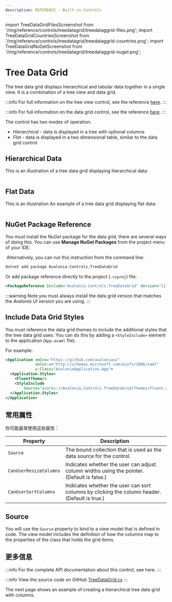 ```yaml
---
description: REFERENCE - Built-in Controls
---
```


import TreeDataGridFilesScreenshot from '/img/reference/controls/treedatagrid/treedataggrid-files.png';
import TreeDataGridCountriesScreenshot from '/img/reference/controls/treedatagrid/treedataggrid-countries.png';
import TreeDataGridNuGetScreenshot from '/img/reference/controls/treedatagrid/treedataggrid-nuget.png';

# Tree Data Grid

The tree data grid displays hierarchical and tabular data together in a single view. It is a combination of a tree view and data grid.

:::info
For full information on the tree view control, see the reference [here](../treeview-1.md).
:::

:::info
For full information on the data grid control, see the reference [here](../../datagrid/).
:::

The control has two modes of operation:

* _Hierarchical -_ data is displayed in a tree with optional columns
* _Flat -_ data is displayed in a two dimensional table, similar to the data grid control

## Hierarchical Data

This is an illustration of a tree data grid displaying hierarchical data:

<img src={TreeDataGridFilesScreenshot} alt="" />

## Flat Data

This is an illustration An example of  a tree data grid displaying flat data:

<img src={TreeDataGridCountriesScreenshot} alt="" />

## NuGet Package Reference

You must install the _NuGet_ package for the data grid, there are several ways of doing this. You can use **Manage NuGet Packages** from the project menu of your IDE:

<img src={TreeDataGridNuGetScreenshot} alt=""/>
Alternatively,  you can run this instruction from the command line:

```bash
dotnet add package Avalonia.Controls.TreeDataGrid
```

Or add package reference directly to the project (`.csproj`) file:

```xml
<PackageReference Include="Avalonia.Controls.TreeDataGrid" Version="11.0.0" />
```

:::warning
Note you must always install the data grid version that matches the _Avalonia UI_ version you are using.
:::

## Include Data Grid Styles

You must reference the data grid themes to include the additional styles that the tree data grid uses. You can do this by adding a `<StyleInclude>` element to the application (`App.axaml` file).

For example:

```xml
<Application xmlns="https://github.com/avaloniaui"
             xmlns:x="http://schemas.microsoft.com/winfx/2006/xaml"
             x:Class="AvaloniaApplication.App">
  <Application.Styles>
    <FluentTheme/>
    <StyleInclude 
        Source="avares://Avalonia.Controls.TreeDataGrid/Themes/Fluent.axaml"/>
  </Application.Styles>
</Application>
```

## 常用属性

你可能最常使用这些属性：

| Property               | Description                                                                                   |
| ---------------------- | --------------------------------------------------------------------------------------------- |
| `Source`               | The bound collection that is used as the data source for the control.                         |
| `CanUserResizeColumns` | Indicates whether the user can adjust column widths using the pointer. (Default is false.)    |
| `CanUserSortColumns`   | Indicates whether the user can sort columns by clicking the column header. (Default is true.) |

## Source

You will use the `Source` property to bind to a view model that is defined in code. The view model  includes the definition of how the columns map to the properties of the class that holds the grid items.

## 更多信息

:::info
For the complete API documentation about this control, see here.
:::

:::info
View the source code on GitHub [TreeDataGrid.cs](https://github.com/AvaloniaUI/Avalonia.Controls.TreeDataGrid)
:::

The next page shows an example of creating a hierarchical tree data grid with columns.
